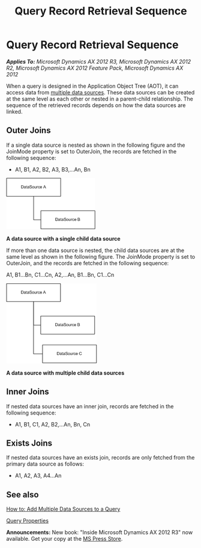 ﻿---
title: Query Record Retrieval Sequence
TOCTitle: Query Record Retrieval Sequence
ms:assetid: 88e2a8fc-6e3b-4806-9b12-5a8c2a0755dd
ms:mtpsurl: https://msdn.microsoft.com/en-us/library/Bb314836(v=AX.60)
ms:contentKeyID: 35246268
ms.date: 05/18/2015
mtps_version: v=AX.60
---

# Query Record Retrieval Sequence 


_**Applies To:** Microsoft Dynamics AX 2012 R3, Microsoft Dynamics AX 2012 R2, Microsoft Dynamics AX 2012 Feature Pack, Microsoft Dynamics AX 2012_

When a query is designed in the Application Object Tree (AOT), it can access data from [multiple data sources](how-to-add-multiple-data-sources-to-a-query.md). These data sources can be created at the same level as each other or nested in a parent-child relationship. The sequence of the retrieved records depends on how the data sources are linked.

## Outer Joins

If a single data source is nested as shown in the following figure and the JoinMode property is set to OuterJoin, the records are fetched in the following sequence:

  - A1, B1, A2, B2, A3, B3,…An, Bn

![Sequence record fetching - one nested data source](images/Bb314836.Axdvgus00000064(en-us,AX.60).gif "Sequence record fetching - one nested data source")

**A data source with a single child data source**

If more than one data source is nested, the child data sources are at the same level as shown in the following figure. The JoinMode property is set to OuterJoin, and the records are fetched in the following sequence:

A1, B1...Bn, C1…Cn, A2,…An, B1…Bn, C1…Cn

![Sequence record fetching - many nested datasources](images/Bb314836.Axdvgus00000063(en-us,AX.60).gif "Sequence record fetching - many nested datasources")

**A data source with multiple child data sources**

## Inner Joins

If nested data sources have an inner join, records are fetched in the following sequence:

  - A1, B1, C1, A2, B2,…An, Bn, Cn

## Exists Joins

If nested data sources have an exists join, records are only fetched from the primary data source as follows:

  - A1, A2, A3, A4…An

## See also

[How to: Add Multiple Data Sources to a Query](how-to-add-multiple-data-sources-to-a-query.md)

[Query Properties](https://msdn.microsoft.com/en-us/library/aa842737\(v=ax.60\))

  
**Announcements:** New book: "Inside Microsoft Dynamics AX 2012 R3" now available. Get your copy at the [MS Press Store](https://www.microsoftpressstore.com/store/inside-microsoft-dynamics-ax-2012-r3-9780735685109).

